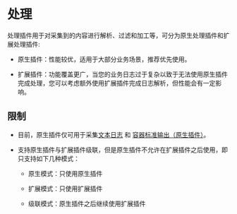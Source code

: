 # 处理

处理插件用于对采集到的内容进行解析、过滤和加工等，可分为原生处理插件和扩展处理插件:

* 原生插件：性能较优，适用于大部分业务场景，推荐优先使用。

* 扩展插件：功能覆盖更广，当您的业务日志过于复杂以致于无法使用原生插件完成处理，您可以考虑额外使用扩展插件完成日志解析，但性能会有一定影响。

## 限制

* 目前，原生插件仅可用于采集[文本日志](../input/input-file.md) 和 [容器标准输出（原生插件）](../input/input-container-log.md)。

* 支持原生插件与扩展插件级联，但是原生插件不允许在扩展插件之后使用，即只支持如下几种模式：

  * 原生模式：只使用原生插件

  * 扩展模式：只使用扩展插件

  * 级联模式：原生插件之后继续使用扩展插件
